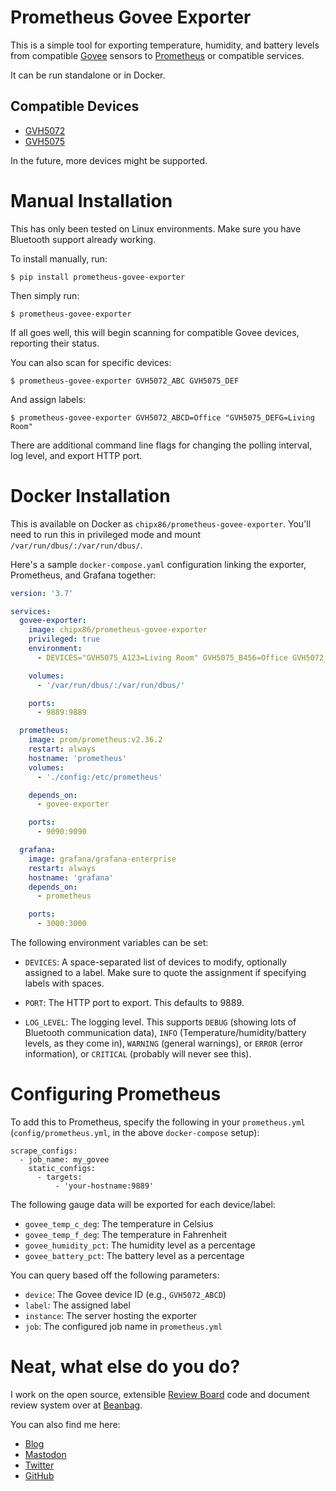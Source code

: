 # Prometheus Govee Exporter

This is a simple tool for exporting temperature, humidity, and battery levels
from compatible [Govee](https://us.govee.com/) sensors to
[Prometheus](https://prometheus.io/) or compatible services.

It can be run standalone or in Docker.


## Compatible Devices

* [GVH5072](https://www.amazon.com/Bluetooth-Temperature-Thermometer-Hygrometer-Calibration/dp/B07DWMJKP5)
* [GVH5075](https://www.amazon.com/Govee-Thermometer-Hygrometer-Temperature-Notification/dp/B08QDF3ZJ7)

In the future, more devices might be supported.


# Manual Installation

This has only been tested on Linux environments. Make sure you have Bluetooth
support already working.

To install manually, run:

```
$ pip install prometheus-govee-exporter
```

Then simply run:

```
$ prometheus-govee-exporter
```

If all goes well, this will begin scanning for compatible Govee devices, reporting their status.

You can also scan for specific devices:

```
$ prometheus-govee-exporter GVH5072_ABC GVH5075_DEF
```

And assign labels:

```
$ prometheus-govee-exporter GVH5072_ABCD=Office "GVH5075_DEFG=Living Room"
```

There are additional command line flags for changing the polling interval, log level, and export HTTP port.


# Docker Installation

This is available on Docker as `chipx86/prometheus-govee-exporter`. You'll need
to run this in privileged mode and mount `/var/run/dbus/:/var/run/dbus/`.

Here's a sample `docker-compose.yaml` configuration linking the exporter,
Prometheus, and Grafana together:

```yaml
version: '3.7'

services:
  govee-exporter:
    image: chipx86/prometheus-govee-exporter
    privileged: true
    environment:
      - DEVICES="GVH5075_A123=Living Room" GVH5075_B456=Office GVH5072_C987=Bedroom GVH5075_D654=Outside

    volumes:
      - '/var/run/dbus/:/var/run/dbus/'

    ports:
      - 9889:9889

  prometheus:
    image: prom/prometheus:v2.36.2
    restart: always
    hostname: 'prometheus'
    volumes:
      - './config:/etc/prometheus'

    depends_on:
      - govee-exporter

    ports:
      - 9090:9090

  grafana:
    image: grafana/grafana-enterprise
    restart: always
    hostname: 'grafana'
    depends_on:
      - prometheus

    ports:
      - 3000:3000
```

The following environment variables can be set:

* `DEVICES`: A space-separated list of devices to modify, optionally assigned to a
  label. Make sure to quote the assignment if specifying labels with spaces.

* `PORT`: The HTTP port to export. This defaults to 9889.

* `LOG_LEVEL`: The logging level. This supports `DEBUG` (showing lots of Bluetooth communication data), `INFO` (Temperature/humidity/battery levels, as they come in), `WARNING` (general warnings), or `ERROR` (error information), or `CRITICAL` (probably will never see this).


# Configuring Prometheus

To add this to Prometheus, specify the following in your `prometheus.yml`
(`config/prometheus.yml`, in the above `docker-compose` setup):

```
scrape_configs:
  - job_name: my_govee
    static_configs:
      - targets:
          - 'your-hostname:9889'
```

The following gauge data will be exported for each device/label:

* `govee_temp_c_deg`: The temperature in Celsius
* `govee_temp_f_deg`: The temperature in Fahrenheit
* `govee_humidity_pct`: The humidity level as a percentage
* `govee_battery_pct`: The battery level as a percentage

You can query based off the following parameters:

* `device`: The Govee device ID (e.g., `GVH5072_ABCD`)
* `label`: The assigned label
* `instance`: The server hosting the exporter
* `job`: The configured job name in `prometheus.yml`


# Neat, what else do you do?

I work on the open source, extensible
[Review Board](https://www.reviewboard.org) code and document review system over at
[Beanbag](https://www.beanbaginc.com).

You can also find me here:

* [Blog](https://blog.chipx86.com)
* [Mastodon](https://mastodon.online/@chipx86)
* [Twitter](https://twitter.com/@chipx86)
* [GitHub](https://github.com/chipx86)

